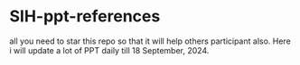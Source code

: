 # SIH-ppt-references
all you need to star this repo so that it will help others participant also.
Here i will update a lot of PPT daily till 18 September, 2024.
